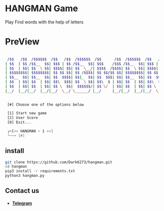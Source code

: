 # HANGMAN Game

Play Find words with the help of letters


# PreView

```sh
          
 /$$   /$$  /$$$$$$  /$$   /$$  /$$$$$$  /$$      /$$  /$$$$$$  /$$   /$$
| $$  | $$ /$$__  $$| $$$ | $$ /$$__  $$| $$$    /$$$ /$$__  $$| $$$ | $$
| $$  | $$| $$  \ $$| $$$$| $$| $$  \__/| $$$$  /$$$$| $$  \ $$| $$$$| $$
| $$$$$$$$| $$$$$$$$| $$ $$ $$| $$ /$$$$| $$ $$/$$ $$| $$$$$$$$| $$ $$ $$
| $$__  $$| $$__  $$| $$  $$$$| $$|_  $$| $$  $$$| $$| $$__  $$| $$  $$$$
| $$  | $$| $$  | $$| $$\  $$$| $$  \ $$| $$\  $ | $$| $$  | $$| $$\  $$$
| $$  | $$| $$  | $$| $$ \  $$|  $$$$$$/| $$ \/  | $$| $$  | $$| $$ \  $$
|__/  |__/|__/  |__/|__/  \__/ \______/ |__/     |__/|__/  |__/|__/  \__/
        
          
 [#] Choose one of the options below

 [1] Start new game
 [2] User Score
 [0] Exit...

 ┌─[>> HANGMAN ~ 1 <<]
 └──╼ [#]

```


## install
```sh
git clone https://github.com/Dark6273/hangman.git
cd hangman
pip3 install -r requirements.txt
python3 hangman.py
```

## Contact us
* #### [Telegram](https://t.me/HzZz_Mahdi_zZzH)
